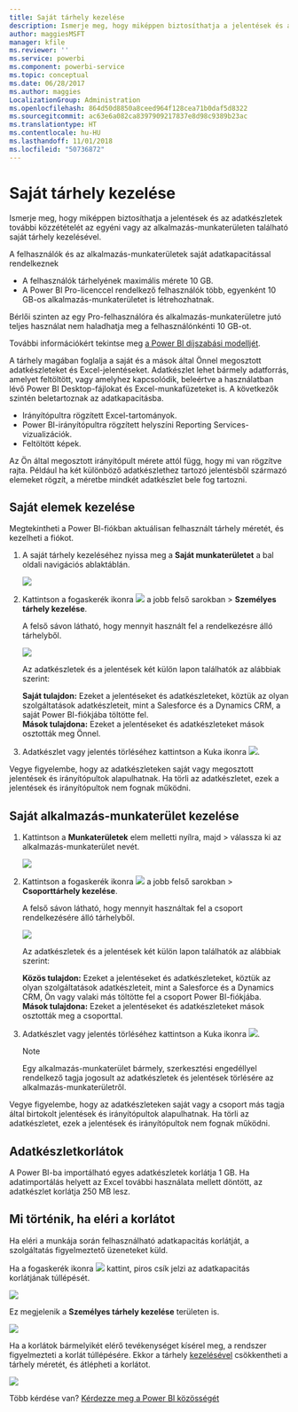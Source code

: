 ```yaml
---
title: Saját tárhely kezelése
description: Ismerje meg, hogy miképpen biztosíthatja a jelentések és az adatkészletek további közzétételét az egyéni vagy az alkalmazás-munkaterületen található saját tárhely kezelésével.
author: maggiesMSFT
manager: kfile
ms.reviewer: ''
ms.service: powerbi
ms.component: powerbi-service
ms.topic: conceptual
ms.date: 06/28/2017
ms.author: maggies
LocalizationGroup: Administration
ms.openlocfilehash: 864d50d8850a8ceed964f128cea71b0daf5d8322
ms.sourcegitcommit: ac63e6a082ca8397909217837e8d98c9389b23ac
ms.translationtype: HT
ms.contentlocale: hu-HU
ms.lasthandoff: 11/01/2018
ms.locfileid: "50736872"
---
```

# <a name="manage-your-data-storage"></a>Saját tárhely kezelése
Ismerje meg, hogy miképpen biztosíthatja a jelentések és az adatkészletek további közzétételét az egyéni vagy az alkalmazás-munkaterületen található saját tárhely kezelésével.

A felhasználók és az alkalmazás-munkaterületek saját adatkapacitással rendelkeznek

* A felhasználók tárhelyének maximális mérete 10 GB.
* A Power BI Pro-licenccel rendelkező felhasználók több, egyenként 10 GB-os alkalmazás-munkaterületet is létrehozhatnak.

Bérlői szinten az egy Pro-felhasználóra és alkalmazás-munkaterületre jutó teljes használat nem haladhatja meg a felhasználónkénti 10 GB-ot.

További információkért tekintse meg [a Power BI díjszabási modelljét](https://powerbi.microsoft.com/pricing).

A tárhely magában foglalja a saját és a mások által Önnel megosztott adatkészleteket és Excel-jelentéseket. Adatkészlet lehet bármely adatforrás, amelyet feltöltött, vagy amelyhez kapcsolódik, beleértve a használatban lévő Power BI Desktop-fájlokat és Excel-munkafüzeteket is. A következők szintén beletartoznak az adatkapacitásba.

* Irányítópultra rögzített Excel-tartományok.
* Power BI-irányítópultra rögzített helyszíni Reporting Services-vizualizációk.
* Feltöltött képek.

Az Ön által megosztott irányítópult mérete attól függ, hogy mi van rögzítve rajta. Például ha két különböző adatkészlethez tartozó jelentésből származó elemeket rögzít, a méretbe mindkét adatkészlet bele fog tartozni.

<a name="manage"/>

## <a name="manage-items-owned-by-you"></a>Saját elemek kezelése
Megtekintheti a Power BI-fiókban aktuálisan felhasznált tárhely méretét, és kezelheti a fiókot.

1. A saját tárhely kezeléséhez nyissa meg a **Saját munkaterületet** a bal oldali navigációs ablaktáblán.
   
    ![](media/service-admin-manage-your-data-storage-in-power-bi/pbi_myworkspace.png)
2. Kattintson a fogaskerék ikonra ![](media/service-admin-manage-your-data-storage-in-power-bi/pbi_gearicon.png) a jobb felső sarokban \> **Személyes tárhely kezelése**.
   
    A felső sávon látható, hogy mennyit használt fel a rendelkezésre álló tárhelyből.
   
    ![](media/service-admin-manage-your-data-storage-in-power-bi/pbi_persnlstorage.png)
   
    Az adatkészletek és a jelentések két külön lapon találhatók az alábbiak szerint:
   
    **Saját tulajdon:** Ezeket a jelentéseket és adatkészleteket, köztük az olyan szolgáltatások adatkészleteit, mint a Salesforce és a Dynamics CRM, a saját Power BI-fiókjába töltötte fel.  
    **Mások tulajdona:** Ezeket a jelentéseket és adatkészleteket mások osztották meg Önnel.
3. Adatkészlet vagy jelentés törléséhez kattintson a Kuka ikonra ![](media/service-admin-manage-your-data-storage-in-power-bi/pbi_deleteicon.png).

Vegye figyelembe, hogy az adatkészleteken saját vagy megosztott jelentések és irányítópultok alapulhatnak. Ha törli az adatkészletet, ezek a jelentések és irányítópultok nem fognak működni.

## <a name="manage-your-app-workspace"></a>Saját alkalmazás-munkaterület kezelése
1. Kattintson a **Munkaterületek** elem melletti nyílra, majd \> válassza ki az alkalmazás-munkaterület nevét.
   
    ![](media/service-admin-manage-your-data-storage-in-power-bi/pbi_groupworkspaces.png)
2. Kattintson a fogaskerék ikonra ![](media/service-admin-manage-your-data-storage-in-power-bi/pbi_gearicon.png) a jobb felső sarokban \> **Csoporttárhely kezelése**.
   
    A felső sávon látható, hogy mennyit használtak fel a csoport rendelkezésére álló tárhelyből.
   
    ![](media/service-admin-manage-your-data-storage-in-power-bi/pbi_groupstorage.png)
   
    Az adatkészletek és a jelentések két külön lapon találhatók az alábbiak szerint:
   
    **Közös tulajdon:** Ezeket a jelentéseket és adatkészleteket, köztük az olyan szolgáltatások adatkészleteit, mint a Salesforce és a Dynamics CRM, Ön vagy valaki más töltötte fel a csoport Power BI-fiókjába.
    **Mások tulajdona:** Ezeket a jelentéseket és adatkészleteket mások osztották meg a csoporttal.
3. Adatkészlet vagy jelentés törléséhez kattintson a Kuka ikonra ![](media/service-admin-manage-your-data-storage-in-power-bi/pbi_deleteicon.png).
   
   > [!NOTE]
   > Egy alkalmazás-munkaterület bármely, szerkesztési engedéllyel rendelkező tagja jogosult az adatkészletek és jelentések törlésére az alkalmazás-munkaterületről.
   > 
   > 

Vegye figyelembe, hogy az adatkészleteken saját vagy a csoport más tagja által birtokolt jelentések és irányítópultok alapulhatnak. Ha törli az adatkészletet, ezek a jelentések és irányítópultok nem fognak működni.

## <a name="dataset-limits"></a>Adatkészletkorlátok
A Power BI-ba importálható egyes adatkészletek korlátja 1 GB. Ha adatimportálás helyett az Excel további használata mellett döntött, az adatkészlet korlátja 250 MB lesz.

## <a name="what-happens-when-you-hit-a-limit"></a>Mi történik, ha eléri a korlátot
Ha eléri a munkája során felhasználható adatkapacitás korlátját, a szolgáltatás figyelmeztető üzeneteket küld. 

Ha a fogaskerék ikonra ![](media/service-admin-manage-your-data-storage-in-power-bi/pbi_gearicon.png) kattint, piros csík jelzi az adatkapacitás korlátjának túllépését.

![](media/service-admin-manage-your-data-storage-in-power-bi/manage-storage-limit.png)

Ez megjelenik a **Személyes tárhely kezelése** területen is.

 ![](media/service-admin-manage-your-data-storage-in-power-bi/manage-storage-limit2.png)

 Ha a korlátok bármelyikét elérő tevékenységet kísérel meg, a rendszer figyelmezteti a korlát túllépésére. Ekkor a tárhely [kezelésével](#manage) csökkentheti a tárhely méretét, és átlépheti a korlátot.

 ![](media/service-admin-manage-your-data-storage-in-power-bi/powerbi-pro-over-limit.png)

 Több kérdése van? [Kérdezze meg a Power BI közösségét](http://community.powerbi.com/)

